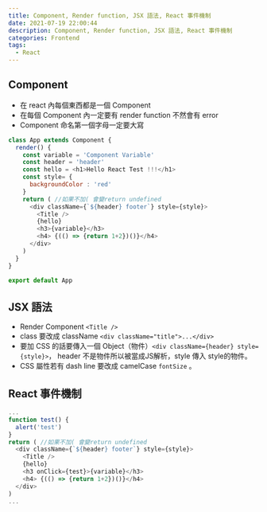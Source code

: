 ```yaml
---
title: Component, Render function, JSX 語法, React 事件機制
date: 2021-07-19 22:00:44
description: Component, Render function, JSX 語法, React 事件機制
categories: Frontend
tags:
  - React
---
```

## Component
* 在 react 內每個東西都是一個 Component
* 在每個 Component 內一定要有 render function 不然會有 error
* Component 命名第一個字母一定要大寫

``` js 
class App extends Component {
  render() {
    const variable = 'Component Variable'
    const header = 'header'
    const hello = <h1>Hello React Test !!!</h1>
    const style= {
      backgroundColor : 'red'
    }
    return ( //如果不加( 會變return undefined
      <div className={`${header} footer`} style={style}>
        <Title />
        {hello}
        <h3>{variable}</h3>
        <h4> {(() => {return 1+2})()}</h4>
      </div>
    )
  }
}

export default App
```

## JSX 語法
* Render Component ` <Title /> `
* class 要改成 className `<div className="title">...</div>`
* 要加 CSS 的話要傳入一個 Object（物件）`<div className={header} style={style}>`， header 不是物件所以被當成JS解析，style 傳入 style的物件。
* CSS 屬性若有 dash line 要改成 camelCase `fontSize` 。

## React 事件機制
``` js 
...
function test() {
  alert('test')
}
return ( //如果不加( 會變return undefined
  <div className={`${header} footer`} style={style}>
    <Title />
    {hello}
    <h3 onClick={test}>{variable}</h3>
    <h4> {(() => {return 1+2})()}</h4>
  </div>
)
...
```